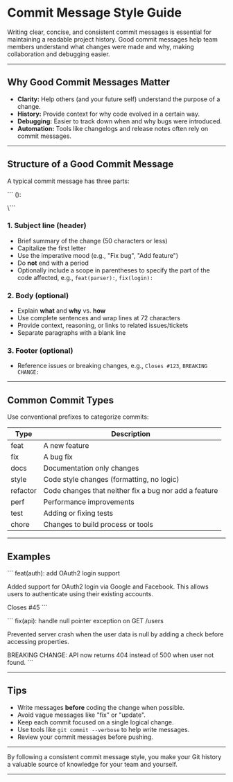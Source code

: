 # Commit Message Style Guide

Writing clear, concise, and consistent commit messages is essential for maintaining a readable project history. Good commit messages help team members understand what changes were made and why, making collaboration and debugging easier.

---

## Why Good Commit Messages Matter

- **Clarity:** Help others (and your future self) understand the purpose of a change.
- **History:** Provide context for why code evolved in a certain way.
- **Debugging:** Easier to track down when and why bugs were introduced.
- **Automation:** Tools like changelogs and release notes often rely on commit messages.

---

## Structure of a Good Commit Message

A typical commit message has three parts:

\```
<type>(<scope>): <subject>

<body>

<footer>
\```

### 1. Subject line (header)

- Brief summary of the change (50 characters or less)
- Capitalize the first letter
- Use the imperative mood (e.g., "Fix bug", "Add feature")
- Do **not** end with a period
- Optionally include a scope in parentheses to specify the part of the code affected, e.g., `feat(parser):`, `fix(login):`

### 2. Body (optional)

- Explain **what** and **why** vs. **how**
- Use complete sentences and wrap lines at 72 characters
- Provide context, reasoning, or links to related issues/tickets
- Separate paragraphs with a blank line

### 3. Footer (optional)

- Reference issues or breaking changes, e.g., `Closes #123`, `BREAKING CHANGE:`

---

## Common Commit Types

Use conventional prefixes to categorize commits:

| Type     | Description                             |
|----------|-------------------------------------|
| feat     | A new feature                        |
| fix      | A bug fix                           |
| docs     | Documentation only changes          |
| style    | Code style changes (formatting, no logic) |
| refactor | Code changes that neither fix a bug nor add a feature |
| perf     | Performance improvements            |
| test     | Adding or fixing tests              |
| chore    | Changes to build process or tools  |

---

## Examples

\```
feat(auth): add OAuth2 login support

Added support for OAuth2 login via Google and Facebook.
This allows users to authenticate using their existing accounts.

Closes #45
\```

\```
fix(api): handle null pointer exception on GET /users

Prevented server crash when the user data is null by adding a check
before accessing properties.

BREAKING CHANGE: API now returns 404 instead of 500 when user not found.
\```

---

## Tips

- Write messages **before** coding the change when possible.
- Avoid vague messages like "fix" or "update".
- Keep each commit focused on a single logical change.
- Use tools like `git commit --verbose` to help write messages.
- Review your commit messages before pushing.

---

By following a consistent commit message style, you make your Git history a valuable source of knowledge for your team and yourself.

---
